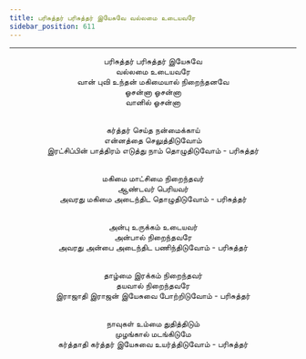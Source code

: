 ```yaml
---
title: பரிசுத்தர் பரிசுத்தர் இயேசுவே வல்லமை உடையவரே
sidebar_position: 611
---
```


---
<center>
பரிசுத்தர் பரிசுத்தர் இயேசுவே<br/>
வல்லமை உடையவரே<br/>
வான் புவி உந்தன் மகிமையால் நிறைந்தனவே<br/>
ஓசன்னா ஓசன்னா<br/>
வானில் ஓசன்னா<br/><br/>

கர்த்தர் செய்த நன்மைக்காய்<br/>
என்னத்தை செலுத்திடுவோம்<br/>
இரட்சிப்பின் பாத்திரம் எடுத்து நாம் தொழுதிடுவோம்    - பரிசுத்தர்<br/><br/>

மகிமை மாட்சிமை நிறைந்தவர்<br/>
ஆண்டவர் பெரியவர்<br/>
அவரது மகிமை அடைந்திட தொழுதிடுவோம்    - பரிசுத்தர்<br/><br/>

அன்பு உருக்கம் உடையவர்<br/>
அன்பால் நிறைந்தவரே<br/>
அவரது அன்பை அடைந்திட பணிந்திடுவோம்    - பரிசுத்தர்<br/><br/>

தாழ்மை இரக்கம் நிறைந்தவர்<br/>
தயவால் நிறைந்தவரே<br/>
இராஜாதி இராஜன் இயேசுவை போற்றிடுவோம்    - பரிசுத்தர்<br/><br/>

நாவுகள் உம்மை துதித்திடும்<br/>
முழங்கால் மடங்கிடுமே<br/>
கர்த்தாதி கர்த்தர் இயேசுவை உயர்த்திடுவோம்    - பரிசுத்தர்
</center>